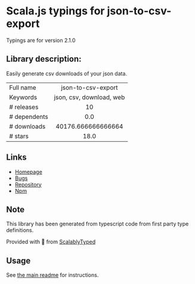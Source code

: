 
# Scala.js typings for json-to-csv-export

Typings are for version 2.1.0

## Library description:
Easily generate csv downloads of your json data.

|                    |                 |
| ------------------ | :-------------: |
| Full name          | json-to-csv-export |
| Keywords           | json, csv, download, web |
| # releases         | 10 |
| # dependents       | 0.0 |
| # downloads        | 40176.666666666664 |
| # stars            | 18.0 |

## Links
- [Homepage](https://github.com/coston/json-to-csv-export)
- [Bugs](https://github.com/coston/json-to-csv-export/issues)
- [Repository](https://github.com/coston/json-to-csv-export)
- [Npm](https://www.npmjs.com/package/json-to-csv-export)
    


## Note
This library has been generated from typescript code from first party type definitions.

Provided with :purple_heart: from [ScalablyTyped](https://github.com/oyvindberg/ScalablyTyped)

## Usage
See [the main readme](../../readme.md) for instructions.


